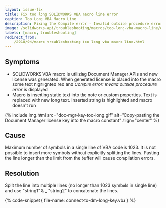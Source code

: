 ```yaml
---
layout: issue-fix
title: Fix too long SOLIDWORKS VBA macro line error
caption: Too Long VBA Macro Line
description: Fixing the Compile error - Invalid outside procedure error when placing the long text into the VBA macro variable
image: /solidworks-api/troubleshooting/macros/too-long-vba-macro-line/doc-mgr-key-too-long.gif
labels: [macro, troubleshooting]
redirect_from:
  - /2018/04/macro-troubleshooting-too-long-vba-macro-line.html
---
```

## Symptoms

* SOLIDWORKS VBA macro is utilizing Document Manager APIs and new license was generated.
When generated license is placed into the macro some text highlighted red and *Compile error: Invalid outside procedure error* is displayed
* Macro is inserting static text into the note or custom properties. Text is replaced with new long text. Inserted string is highlighted and macro doesn't run

{% include img.html src="doc-mgr-key-too-long.gif" alt="Copy-pasting the Document Manager license key into the macro constant" align="center" %}

## Cause

Maximum number of symbols in a single line of VBA code is 1023.
It is not possible to insert more symbols without explicitly splitting the lines.
Pasting the line longer than the limit from the buffer will cause compilation errors.  

## Resolution

Split the line into multiple lines (no longer than 1023 symbols in single line) and use "string1" & _ "string2" to concatenate the lines.  

{% code-snippet { file-name: connect-to-dm-long-key.vba } %}
